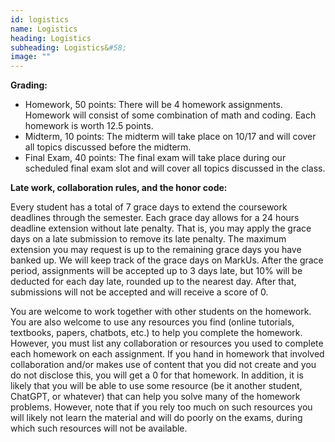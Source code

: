 ```yaml
---
id: logistics
name: Logistics
heading: Logistics
subheading: Logistics&#58;
image: ""
---
```


**Grading:** 
* Homework, 50 points: There will be 4 homework assignments. Homework will consist of some combination of math and coding. Each homework is worth 12.5 points.
* Midterm, 10 points: The midterm will take place on 10/17 and will cover all topics discussed before the midterm.
* Final Exam, 40 points: The final exam will take place during our scheduled final exam slot and will cover all topics discussed in the class.

**Late work, collaboration rules, and the honor code:** 

Every student has a total of 7 grace days to extend the coursework deadlines through the semester. Each grace day allows for a 24 hours deadline extension without late penalty. That is, you may apply the grace days on a late submission to remove its late penalty. The maximum extension you may request is up to the remaining grace days you have banked up. We will keep track of the grace days on MarkUs. After the grace period, assignments will be accepted up to 3 days late, but 10% will be deducted for each day late, rounded up to the nearest day. After that, submissions will not be accepted and will receive a score of 0.

You are welcome to work together with other students on the homework. You are also welcome to use any resources you find (online tutorials, textbooks, papers, chatbots, etc.) to help you complete the homework. However, you must list any collaboration or resources you used to complete each homework on each assignment. If you hand in homework that involved collaboration and/or makes use of content that you did not create and you do not disclose this, you will get a 0 for that homework. In addition, it is likely that you will be able to use some resource (be it another student, ChatGPT, or whatever) that can help you solve many of the homework problems. However, note that if you rely too much on such resources you will likely not learn the material and will do poorly on the exams, during which such resources will not be available.